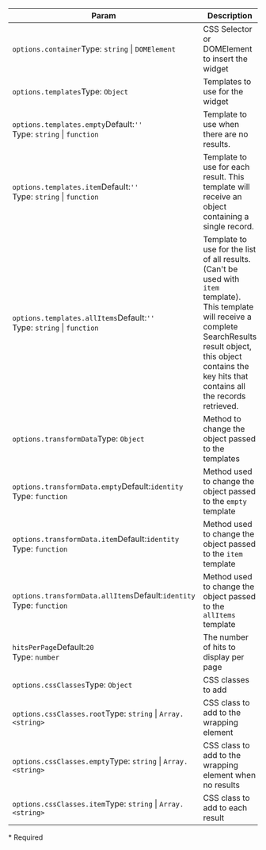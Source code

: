 | Param | Description |
| --- | --- |
| <span class='attr-required'>`options.container`</span><span class="attr-infos">Type: <code>string</code> &#124; <code>DOMElement</code></span> | CSS Selector or DOMElement to insert the widget |
| <span class='attr-optional'>`options.templates`</span><span class="attr-infos">Type: <code>Object</code></span> | Templates to use for the widget |
| <span class='attr-optional'>`options.templates.empty`</span><span class="attr-infos">Default:<code class="attr-default">&#x27;&#x27;</code><br />Type: <code>string</code> &#124; <code>function</code></span> | Template to use when there are no results. |
| <span class='attr-optional'>`options.templates.item`</span><span class="attr-infos">Default:<code class="attr-default">&#x27;&#x27;</code><br />Type: <code>string</code> &#124; <code>function</code></span> | Template to use for each result. This template will receive an object containing a single record. |
| <span class='attr-optional'>`options.templates.allItems`</span><span class="attr-infos">Default:<code class="attr-default">&#x27;&#x27;</code><br />Type: <code>string</code> &#124; <code>function</code></span> | Template to use for the list of all results. (Can't be used with `item` template). This template will receive a complete SearchResults result object, this object contains the key hits that contains all the records retrieved. |
| <span class='attr-optional'>`options.transformData`</span><span class="attr-infos">Type: <code>Object</code></span> | Method to change the object passed to the templates |
| <span class='attr-optional'>`options.transformData.empty`</span><span class="attr-infos">Default:<code class="attr-default">identity</code><br />Type: <code>function</code></span> | Method used to change the object passed to the `empty` template |
| <span class='attr-optional'>`options.transformData.item`</span><span class="attr-infos">Default:<code class="attr-default">identity</code><br />Type: <code>function</code></span> | Method used to change the object passed to the `item` template |
| <span class='attr-optional'>`options.transformData.allItems`</span><span class="attr-infos">Default:<code class="attr-default">identity</code><br />Type: <code>function</code></span> | Method used to change the object passed to the `allItems` template |
| <span class='attr-optional'>`hitsPerPage`</span><span class="attr-infos">Default:<code class="attr-default">20</code><br />Type: <code>number</code></span> | The number of hits to display per page |
| <span class='attr-optional'>`options.cssClasses`</span><span class="attr-infos">Type: <code>Object</code></span> | CSS classes to add |
| <span class='attr-optional'>`options.cssClasses.root`</span><span class="attr-infos">Type: <code>string</code> &#124; <code>Array.&lt;string&gt;</code></span> | CSS class to add to the wrapping element |
| <span class='attr-optional'>`options.cssClasses.empty`</span><span class="attr-infos">Type: <code>string</code> &#124; <code>Array.&lt;string&gt;</code></span> | CSS class to add to the wrapping element when no results |
| <span class='attr-optional'>`options.cssClasses.item`</span><span class="attr-infos">Type: <code>string</code> &#124; <code>Array.&lt;string&gt;</code></span> | CSS class to add to each result |

<p class="attr-legend">* <span>Required</span></p>
